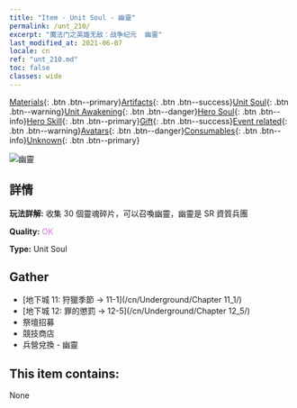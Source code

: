 ```yaml
---
title: "Item - Unit Soul - 幽靈"
permalink: /unt_210/
excerpt: "魔法门之英雄无敌：战争纪元  幽靈"
last_modified_at: 2021-06-07
locale: cn
ref: "unt_210.md"
toc: false
classes: wide
---
```

 [Materials](/ItemsCN/){: .btn .btn--primary}[Artifacts](/ItemsCN/Artifacts/){: .btn .btn--success}[Unit Soul](/ItemsCN/UnitSoul/){: .btn .btn--warning}[Unit Awakening](/ItemsCN/UnitAwakening/){: .btn .btn--danger}[Hero Soul](/ItemsCN/HeroSoul/){: .btn .btn--info}[Hero Skill](/ItemsCN/HeroSkill/){: .btn .btn--primary}[Gift](/ItemsCN/Gift/){: .btn .btn--success}[Event related](/ItemsCN/Events/){: .btn .btn--warning}[Avatars](/ItemsCN/Avatars/){: .btn .btn--danger}[Consumables](/ItemsCN/Consumables/){: .btn .btn--info}[Unknown](/ItemsCN/Unknown/){: .btn .btn--primary}

 ![幽靈](/images/u/ti_youling.jpg)

## 詳情
 **玩法詳解:** 收集 30 個靈魂碎片，可以召喚幽靈，幽靈是 SR 資質兵團

 **Quality:** <span style="color: #DA70D6">OK</span>

 **Type:** Unit Soul

## Gather

*    [地下城 11: 狩獵季節 -> 11-1](/cn/Underground/Chapter 11_1/) 
*    [地下城 12: 罪的懲罰 -> 12-5](/cn/Underground/Chapter 12_5/) 
*    祭壇招募 
*    競技商店 
*    兵營兌換 - 幽靈 

## This item contains:

  None

